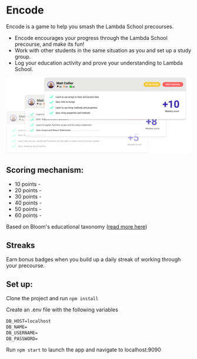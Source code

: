 # Encode

Encode is a game to help you smash the Lambda School precourses.

- Encode encourages your progress through the Lambda School precourse, and make its fun!
- Work with other students in the same situation as you and set up a study group.
- Log your education activity and prove your understanding to Lambda School.


![Encode Screenshot](./static/assets/images/Screenshot.png)

## Scoring mechanism:

- 10 points - 
- 20 points - 
- 30 points - 
- 40 points - 
- 50 points - 
- 60 points - 

Based on Bloom's educational taxonomy ([read more here](http://www.celt.iastate.edu/teaching/effective-teaching-practices/revised-blooms-taxonomy/))

## Streaks 

Earn bonus badges when you build up a daily streak of working through your precourse.


## Set up:

Clone the project and run `npm install`

Create an .env file with the following variables

~~~~
DB_HOST=localhost
DB_NAME=
DB_USERNAME=
DB_PASSWORD=
~~~~~

Run `npm start` to launch the app and navigate to localhost:9090

